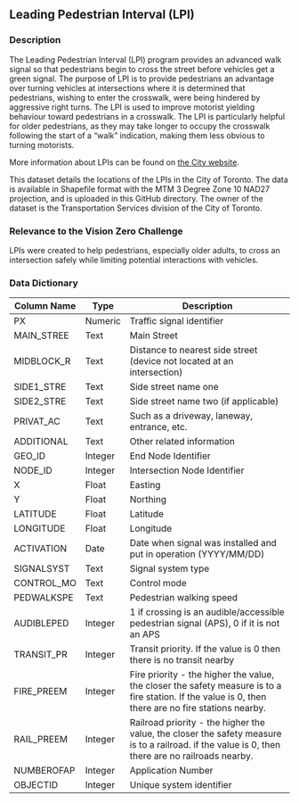 ## Leading Pedestrian Interval (LPI) 

### Description 

The Leading Pedestrian Interval (LPI) program provides an advanced walk signal so that pedestrians begin to cross the street before vehicles get a green signal. The purpose of LPI is to provide pedestrians an advantage over turning vehicles at intersections where it is determined that pedestrians, wishing to enter the crosswalk, were being hindered by aggressive right turns. The LPI is used to improve motorist yielding behaviour toward pedestrians in a crosswalk. The LPI is particularly helpful for older pedestrians, as they may take longer to occupy the crosswalk following the start of a “walk” indication, making them less obvious to turning motorists.

More information about LPIs can be found on [the City website](https://www.toronto.ca/services-payments/streets-parking-transportation/traffic-management/traffic-signals-street-signs/types-of-traffic-signals/leading-pedestrian-interval-phase/).

This dataset details the locations of the LPIs in the City of Toronto. The data is available in Shapefile format with the MTM 3 Degree Zone 10 NAD27 projection, and is uploaded in this GitHub directory. The owner of the dataset is the Transportation Services division of the City of Toronto. 

### Relevance to the Vision Zero Challenge 

LPIs were created to help pedestrians, especially older adults, to cross an intersection safely while limiting potential interactions with vehicles. 

### Data Dictionary 
| Column Name | Type | Description |
|-------------|------|-------------|
PX | Numeric | Traffic signal identifier
MAIN_STREE | Text | Main Street
MIDBLOCK_R | Text | Distance to nearest side street (device not located at an intersection)
SIDE1_STRE | Text | Side street name one
SIDE2_STRE | Text | Side street name two (if applicable)
PRIVAT_AC |  Text | Such as a driveway, laneway, entrance, etc.
ADDITIONAL | Text | Other related information
GEO_ID | Integer | End Node Identifier
NODE_ID | Integer | Intersection Node Identifier
X | Float | Easting
Y |  Float | Northing
LATITUDE |  Float | Latitude 
LONGITUDE |  Float | Longitude
ACTIVATION | Date | Date when signal was installed and put in operation (YYYY/MM/DD)
SIGNALSYST | Text | Signal system type
CONTROL_MO | Text | Control mode
PEDWALKSPE | Text | Pedestrian walking speed
AUDIBLEPED | Integer | 1 if crossing is an audible/accessible pedestrian signal (APS), 0 if it is not an APS
TRANSIT_PR | Integer | Transit priority. If the value is 0 then there is no transit nearby 
FIRE_PREEM |Integer | Fire priority - the higher the value, the closer the safety measure is to a fire station. If the value is 0, then there are no fire stations nearby.
RAIL_PREEM | Integer | Railroad priority - the higher the value, the closer the safety measure is to a railroad. if the value is 0, then there are no railroads nearby.
NUMBEROFAP | Integer | Application Number
OBJECTID | Integer | Unique system identifier